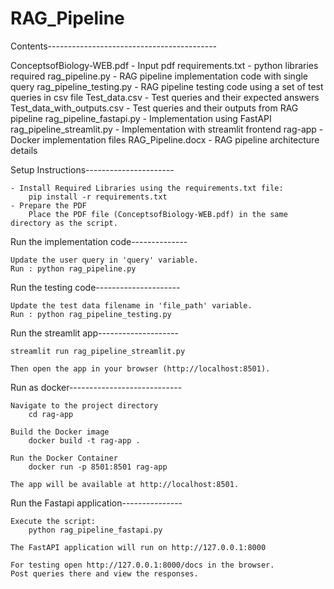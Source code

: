 # RAG_Pipeline

Contents------------------------------------------


ConceptsofBiology-WEB.pdf  -  Input pdf
requirements.txt           -  python libraries required
rag_pipeline.py            -  RAG pipeline implementation code with single query
rag_pipeline_testing.py    -  RAG pipeline testing code using a set of test queries in csv file
Test_data.csv              -  Test queries and their expected answers
Test_data_with_outputs.csv -  Test queries and their outputs from RAG pipeline
rag_pipeline_fastapi.py    -  Implementation using FastAPI
rag_pipeline_streamlit.py  -  Implementation with streamlit frontend
rag-app                    -  Docker implementation files
RAG_Pipeline.docx          -  RAG pipeline architecture details



Setup Instructions----------------------
 
	- Install Required Libraries using the requirements.txt file:
		pip install -r requirements.txt
	- Prepare the PDF
		Place the PDF file (ConceptsofBiology-WEB.pdf) in the same directory as the script.

Run the implementation code--------------

	Update the user query in 'query' variable.
	Run : python rag_pipeline.py

Run the testing code---------------------

	Update the test data filename in 'file_path' variable.
	Run : python rag_pipeline_testing.py


Run the streamlit app--------------------

	streamlit run rag_pipeline_streamlit.py
	
	Then open the app in your browser (http://localhost:8501).


Run as docker----------------------------

	Navigate to the project directory
		cd rag-app

	Build the Docker image
		docker build -t rag-app .

	Run the Docker Container
		docker run -p 8501:8501 rag-app
		
	The app will be available at http://localhost:8501.


Run the Fastapi application---------------

	Execute the script:
		python rag_pipeline_fastapi.py
		
	The FastAPI application will run on http://127.0.0.1:8000

	For testing open http://127.0.0.1:8000/docs in the browser.
	Post queries there and view the responses.


